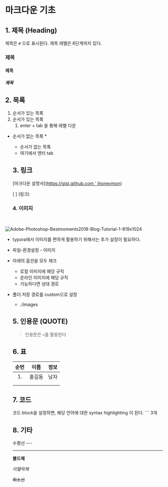 # 마크다운 기초

## 1. 제목 (Heading)

제목은 `#` 으로 표시된다. 제목 레벨은 6단계까지 있다.

### 제목

#### 제목

##### 제목



## 2. 목록

1. 순서가 있는 목록
2. 순서가 있는 목록
   1. enter + tab 을 통해 레벨 다운	

* 순서가 없는 목록 *

  * 순서가 없는 목록
  * 여기에서 엔터 tab

  

  ## 3. 링크

  [마크다운 설명서]([https://gist.github.com ' ihoneymon](https://gist.github.com/ihoneymon/652be052a0727ad59601))

  [   ] (링크)

  ### 4. 이미지

  

  ​		

  

![Adobe-Photoshop-Bestmoments2018-Blog-Tutorial-1-819x1024](images/Adobe-Photoshop-Bestmoments2018-Blog-Tutorial-1-819x1024-1575530247650.jpg)

* typora에서 이미지를 편하게 활용하기 위해서는 추가 설정이 필요하다.

* 파일-환경설정 - 이미지

* 아래의 옵션을 모두 체크

  * 로컬 이미지에 해당 규칙
  * 온라인 이미지에 해당 규칙
  * 가능하다면 상대 경로

* 폴더 저장 경로를 custom으로 설정

  * ./images

  ##  5. 인용문 (QUOTE)

  > 인용문은 `>`를 활용한다

  

  ## 6. 표

  | 순번 |  이름  | 정보 |
  | :--: | :----: | :--: |
  |  1.  | 홍길동 | 남자 |
  |      |        |      |
  |      |        |      |

  

  ## 7. 코드

  코드 block을 설정하면, 해당 언어에 대한 syntax highlighting 이 된다.  ``` 3개
  
  
  
  
  
  
  
  
  
  ## 8. 기타
  
  수평선 ---
  
  ---
  
  **볼드체**
  
  *이탤릭체*
  
  ~~취소선~~
  
  
  
  
  
  
  
  
  
  